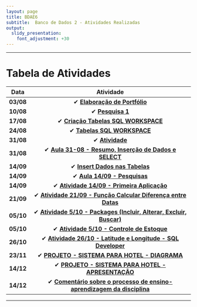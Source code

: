 ```yaml
---
layout: page
title: BDAE6
subtitle:  Banco de Dados 2 - Atividades Realizadas
output:
  slidy_presentation:
    font_adjustment: +30
---
```


---

# Tabela de Atividades

| **Data**    | **Atividade**      |
| ------- |:--------------------------------------------------------------------------------------------:| 
| **03/08**   | ✔ **[Elaboração de Portfólio](https://pedro-pauletti.github.io/pedropauletti.github.io/)**|
| **10/08**   | ✔ **[Pesquisa 1](https://drive.google.com/file/d/1-K6YQfg-XThKrnKITgbgvRg8TyTRcw_O/view?usp=sharing)**|
| **17/08**   | ✔ **[Criação Tabelas SQL WORKSPACE](aula17-08.md)**|
| **24/08**   | ✔ **[Tabelas SQL WORKSPACE](tabelas24-08.md)**|
| **31/08**   | ✔ **[Atividade](atividade31-08.md)**|
| **31/08**   | ✔ **[Aula 31-08 - Resumo, Inserção de Dados e SELECT](aula31-08.md)**|
| **14/09**   | ✔ **[Insert Dados nas Tabelas](insert-tabelas-14-09.md)**|
| **14/09**   | ✔ **[Aula 14/09 - Pesquisas](pesquisas-14-09.md)**|
| **14/09**   | ✔ **[Atividade 14/09 - Primeira Aplicação](aplicacao21-09.md)**|
| **21/09**   | ✔ **[Atividade 21/09 - Função Calcular Diferença entre Datas](funcaoDifDatas-28-09.md)**|
| **05/10**   | ✔ **[Atividade 5/10 - Packages (Incluir, Alterar, Excluir, Buscar)](packages-05-10.md)**|
| **05/10**   | ✔ **[Atividade 5/10 - Controle de Estoque](estoque-05-10.md)**|
| **26/10**   | ✔ **[Atividade 26/10 - Latitude e Longitude - SQL Developer](cidade-llp-27-10.md)**|
| **23/11**   | ✔ **[PROJETO - SISTEMA PARA HOTEL - DIAGRAMA](projeto-diagrama.md)**|
| **14/12**   | ✔ **[PROJETO - SISTEMA PARA HOTEL - APRESENTAÇÃO](projeto-hotel.md)**|
| **14/12**   | ✔ **[Comentário sobre o processo de ensino-aprendizagem da disciplina](comentario.md)**|
---

